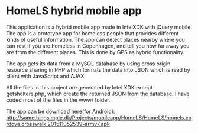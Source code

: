# HomeLS hybrid mobile app

This application is a hybrid mobile app made in IntelXDK with jQuery mobile.
The app is a prototype app for homeless people that provides different kinds of useful information. The app can detect places nearby where you can rest if you are homeless in Copenhagen, and tell you how far away you are from the different places. This is done by GPS as hybrid functionality.

The app gets its data from a MySQL database by using cross origin resource sharing in PHP which formats the data into JSON which is read by client with JavaScript and AJAX.

All the files in this project are generated by Intel XDK except getshelters.php, which create the returned JSON from the database. 
I have coded most of the files in the www/ folder.

The app can be download here(for Android): http://somethingsimple.dk/Projects/mobileapp/HomeLS/HomeLS/homels.cordova.crosswalk.201511052539-armv7.apk
